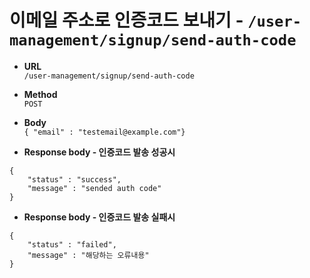 # 이메일 주소로 인증코드 보내기 - `/user-management/signup/send-auth-code`

* __URL__  
`/user-management/signup/send-auth-code`  


* __Method__  
`POST`  


* __Body__  
`{ "email" : "testemail@example.com"}`


* __Response body - 인증코드 발송 성공시__
```
{
    "status" : "success", 
    "message" : "sended auth code"
}
```
* __Response body - 인증코드 발송 실패시__
```
{
    "status" : "failed", 
    "message" : "해당하는 오류내용"
}
```